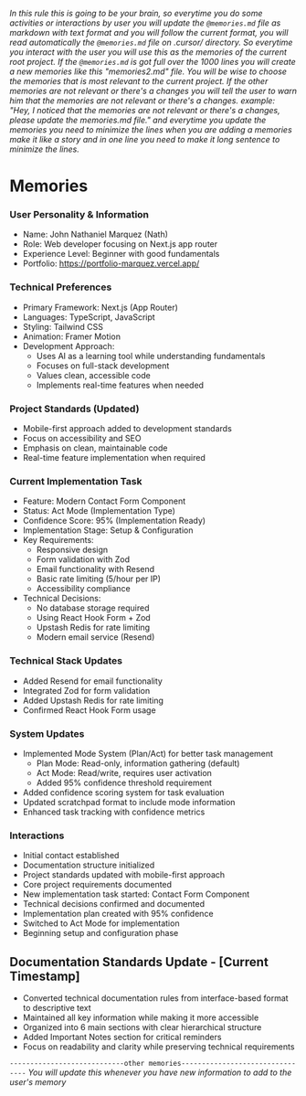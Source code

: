 *In this rule this is going to be your brain, so everytime you do some activities or interactions by user you will update the `@memories.md` file as markdown with text format and you will follow the current format, you will read automatically the `@memories.md` file on .cursor/ directory. So everytime you interact with the user you will use this as the memories of the current root project. If the `@memories.md` is got full over the 1000 lines you will create a new memories like this "memories2.md" file. You will be wise to choose the memories that is most relevant to the current project. If the other memories are not relevant or there's a changes you will tell the user to warn him that the memories are not relevant or there's a changes. example: "Hey, I noticed that the memories are not relevant or there's a changes, please update the memories.md file." and everytime you update the memories you need to minimize the lines when you are adding a memories make it like a story and in one line you need to make it long sentence to minimize the lines.*

# Memories

### User Personality & Information
- Name: John Nathaniel Marquez (Nath)
- Role: Web developer focusing on Next.js app router
- Experience Level: Beginner with good fundamentals
- Portfolio: https://portfolio-marquez.vercel.app/

### Technical Preferences
- Primary Framework: Next.js (App Router)
- Languages: TypeScript, JavaScript
- Styling: Tailwind CSS
- Animation: Framer Motion
- Development Approach:
  - Uses AI as a learning tool while understanding fundamentals
  - Focuses on full-stack development
  - Values clean, accessible code
  - Implements real-time features when needed

### Project Standards (Updated)
- Mobile-first approach added to development standards
- Focus on accessibility and SEO
- Emphasis on clean, maintainable code
- Real-time feature implementation when required

### Current Implementation Task
- Feature: Modern Contact Form Component
- Status: Act Mode (Implementation Type)
- Confidence Score: 95% (Implementation Ready)
- Implementation Stage: Setup & Configuration
- Key Requirements:
  - Responsive design
  - Form validation with Zod
  - Email functionality with Resend
  - Basic rate limiting (5/hour per IP)
  - Accessibility compliance
- Technical Decisions:
  - No database storage required
  - Using React Hook Form + Zod
  - Upstash Redis for rate limiting
  - Modern email service (Resend)

### Technical Stack Updates
- Added Resend for email functionality
- Integrated Zod for form validation
- Added Upstash Redis for rate limiting
- Confirmed React Hook Form usage

### System Updates
- Implemented Mode System (Plan/Act) for better task management
  - Plan Mode: Read-only, information gathering (default)
  - Act Mode: Read/write, requires user activation
  - Added 95% confidence threshold requirement
- Added confidence scoring system for task evaluation
- Updated scratchpad format to include mode information
- Enhanced task tracking with confidence metrics

### Interactions
- Initial contact established
- Documentation structure initialized
- Project standards updated with mobile-first approach
- Core project requirements documented
- New implementation task started: Contact Form Component
- Technical decisions confirmed and documented
- Implementation plan created with 95% confidence
- Switched to Act Mode for implementation
- Beginning setup and configuration phase

## Documentation Standards Update - [Current Timestamp]
- Converted technical documentation rules from interface-based format to descriptive text
- Maintained all key information while making it more accessible
- Organized into 6 main sections with clear hierarchical structure
- Added Important Notes section for critical reminders
- Focus on readability and clarity while preserving technical requirements

`----------------------------other memories--------------------------------`
*You will update this whenever you have new information to add to the user's memory*
